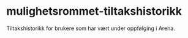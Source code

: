 # mulighetsrommet-tiltakshistorikk

Tiltakshistorikk for brukere som har vært under oppfølging i Arena.
